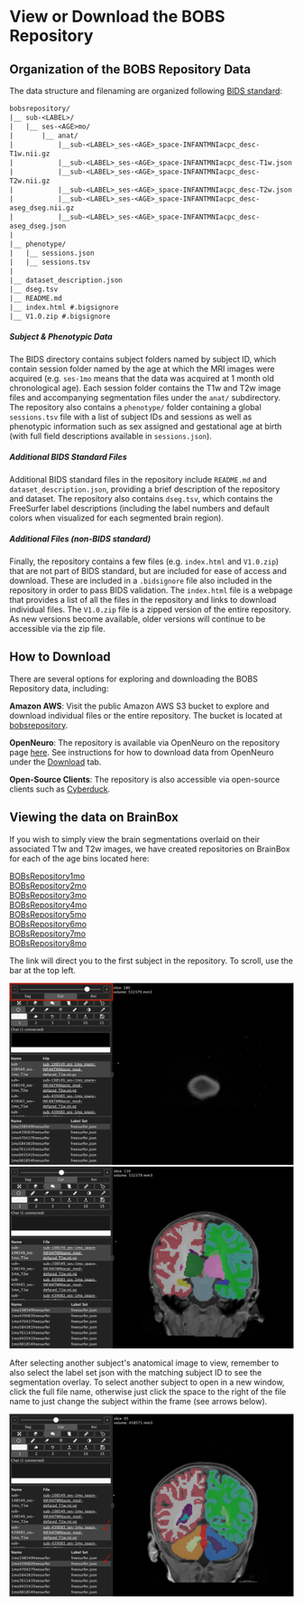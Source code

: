 # View or Download the BOBS Repository

## Organization of the BOBS Repository Data
The data structure and filenaming are organized following [BIDS standard](https://bids.neuroimaging.io/):
```
bobsrepository/
|__ sub-<LABEL>/
|   |__ ses-<AGE>mo/
|       |__ anat/
|           |__sub-<LABEL>_ses-<AGE>_space-INFANTMNIacpc_desc-T1w.nii.gz
|           |__sub-<LABEL>_ses-<AGE>_space-INFANTMNIacpc_desc-T1w.json
|           |__sub-<LABEL>_ses-<AGE>_space-INFANTMNIacpc_desc-T2w.nii.gz
|           |__sub-<LABEL>_ses-<AGE>_space-INFANTMNIacpc_desc-T2w.json
|           |__sub-<LABEL>_ses-<AGE>_space-INFANTMNIacpc_desc-aseg_dseg.nii.gz
|           |__sub-<LABEL>_ses-<AGE>_space-INFANTMNIacpc_desc-aseg_dseg.json
|
|__ phenotype/
|   |__ sessions.json
|   |__ sessions.tsv
|
|__ dataset_description.json
|__ dseg.tsv
|__ README.md
|__ index.html #.bigsignore
|__ V1.0.zip #.bigsignore
```

##### Subject & Phenotypic Data 
The BIDS directory contains subject folders named by subject ID, which contain session folder named by the age at which the MRI images were acquired (e.g. `ses-1mo` means that the data was acquired at 1 month old chronological age). Each session folder contains the T1w and T2w image files and accompanying segmentation files under the `anat/` subdirectory. The repository also contains a `phenotype/` folder containing a global `sessions.tsv` file with a list of subject IDs and sessions as well as phenotypic information such as sex assigned and gestational age at birth (with full field descriptions available in `sessions.json`).

##### Additional BIDS Standard Files
Additional BIDS standard files in the repository include `README.md` and `dataset_description.json`, providing a brief description of the repository and dataset. The repository also contains `dseg.tsv`, which contains the FreeSurfer label descriptions (including the label numbers and default colors when visualized for each segmented brain region).

##### Additional Files (non-BIDS standard)
Finally, the repository contains a few files (e.g. `index.html` and `V1.0.zip`) that are not part of BIDS standard, but are included for ease of access and download. These are included in a `.bidsignore` file also included in the repository in order to pass BIDS validation. The `index.html` file is a webpage that provides a list of all the files in the repository and links to download individual files. The `V1.0.zip` file is a zipped version of the entire repository. As new versions become available, older versions will continue to be accessible via the zip file.

## How to Download 
There are several options for exploring and downloading the BOBS Repository data, including:

**Amazon AWS**: Visit the public Amazon AWS S3 bucket to explore and download individual files or the entire repository. The bucket is located at [bobsrepository](https://bobsrepository.s3.amazonaws.com/index.html).

**OpenNeuro**: The repository is available via OpenNeuro on the repository page [here](https://openneuro.org/datasets/ds005450). See instructions for how to download data from OpenNeuro under the [Download](https://openneuro.org/datasets/ds005450/download) tab.

**Open-Source Clients**: The repository is also accessible via open-source clients such as [Cyberduck](https://cyberduck.io/).
  
## Viewing the data on BrainBox 
If you wish to simply view the brain segmentations overlaid on their associated T1w and T2w images, we have created repositories on BrainBox for each of the age bins located here:

[BOBsRepository1mo](https://brainbox.pasteur.fr/project/BOBsRepository1mo)  
[BOBsRepository2mo](https://brainbox.pasteur.fr/project/BOBsRepository2mo)  
[BOBsRepository3mo](https://brainbox.pasteur.fr/project/BOBsRepository3mo)  
[BOBsRepository4mo](https://brainbox.pasteur.fr/project/BOBsRepository4mo)  
[BOBsRepository5mo](https://brainbox.pasteur.fr/project/BOBsRepository5mo)  
[BOBsRepository6mo](https://brainbox.pasteur.fr/project/BOBsRepository6mo)  
[BOBsRepository7mo](https://brainbox.pasteur.fr/project/BOBsRepository7mo)  
[BOBsRepository8mo](https://brainbox.pasteur.fr/project/BOBsRepository8mo)

The link will direct you to the first subject in the repository. To scroll, use the bar at the top left. 

![first brainbox screenshot](./images/brainbox_atfirst.png) ![second brainbox screenshot](./images/brainbox_scroll.png)

After selecting another subject's anatomical image to view, remember to also select the label set json with the matching subject ID to see the segmentation overlay. To select another subject to open in a new window, click the full file name, otherwise just click the space to the right of the file name to just change the subject within the frame (see arrows below). 

![third brainbox screenshot](./images/brainbox_newsubject.png)
